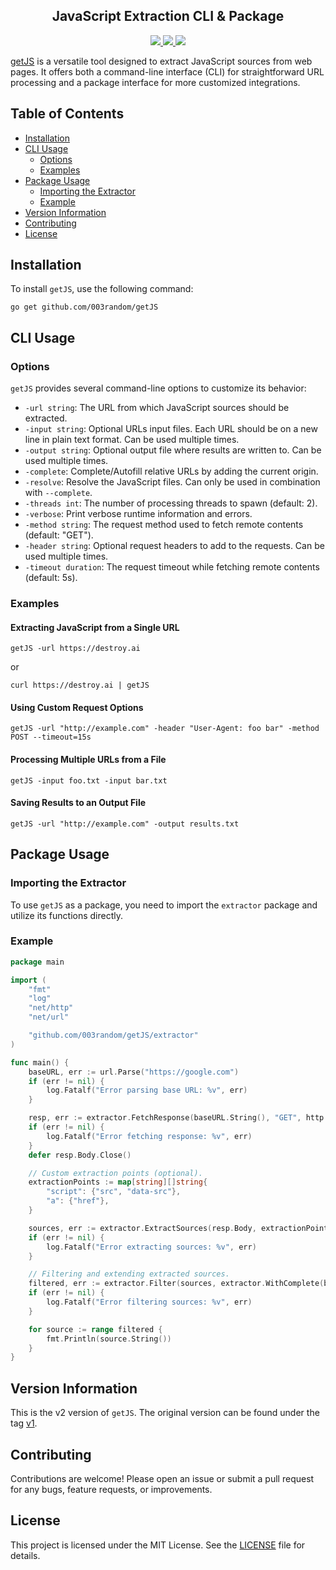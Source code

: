<h2 align="center">JavaScript Extraction CLI & Package</h2>
<p align="center">
  <a href="https://pkg.go.dev/github.com/003random/getJS">
    <img src="https://pkg.go.dev/badge/github.com/003random/getJS">
  </a>
  <a href="https://github.com/003random/getJS/releases">
    <img src="https://img.shields.io/github/release/003random/getJS.svg">
  </a>
    <a href="https://github.com/003random/getJS/blob/master/LICENSE">
    <img src="https://img.shields.io/badge/license-MIT-blue.svg">
  </a>
</p>


[getJS](https://github.com/003random/getJS) is a versatile tool designed to extract JavaScript sources from web pages. It offers both a command-line interface (CLI) for straightforward URL processing and a package interface for more customized integrations.

## Table of Contents

- [Installation](#installation)
- [CLI Usage](#cli-usage)
  - [Options](#options)
  - [Examples](#examples)
- [Package Usage](#package-usage)
  - [Importing the Extractor](#importing-the-extractor)
  - [Example](#example)
- [Version Information](#version-information)
- [Contributing](#contributing)
- [License](#license)

## Installation

To install `getJS`, use the following command:

`go get github.com/003random/getJS`

## CLI Usage

### Options

`getJS` provides several command-line options to customize its behavior:

- `-url string`: The URL from which JavaScript sources should be extracted.
- `-input string`: Optional URLs input files. Each URL should be on a new line in plain text format. Can be used multiple times.
- `-output string`: Optional output file where results are written to. Can be used multiple times.
- `-complete`: Complete/Autofill relative URLs by adding the current origin.
- `-resolve`: Resolve the JavaScript files. Can only be used in combination with `--complete`.
- `-threads int`: The number of processing threads to spawn (default: 2).
- `-verbose`: Print verbose runtime information and errors.
- `-method string`: The request method used to fetch remote contents (default: "GET").
- `-header string`: Optional request headers to add to the requests. Can be used multiple times.
- `-timeout duration`: The request timeout while fetching remote contents (default: 5s).

### Examples

#### Extracting JavaScript from a Single URL

`getJS -url https://destroy.ai`

or 

`curl https://destroy.ai | getJS`

#### Using Custom Request Options

`getJS -url "http://example.com" -header "User-Agent: foo bar" -method POST --timeout=15s`

#### Processing Multiple URLs from a File

`getJS -input foo.txt -input bar.txt`

#### Saving Results to an Output File

`getJS -url "http://example.com" -output results.txt`

## Package Usage

### Importing the Extractor

To use `getJS` as a package, you need to import the `extractor` package and utilize its functions directly.

### Example

```Go
package main

import (
    "fmt"
    "log"
    "net/http"
    "net/url"

    "github.com/003random/getJS/extractor"
)

func main() {
    baseURL, err := url.Parse("https://google.com")
    if (err != nil) {
        log.Fatalf("Error parsing base URL: %v", err)
    }

    resp, err := extractor.FetchResponse(baseURL.String(), "GET", http.Header{})
    if (err != nil) {
        log.Fatalf("Error fetching response: %v", err)
    }
    defer resp.Body.Close()

    // Custom extraction points (optional).
    extractionPoints := map[string][]string{
        "script": {"src", "data-src"},
        "a": {"href"},
    }

    sources, err := extractor.ExtractSources(resp.Body, extractionPoints)
    if (err != nil) {
        log.Fatalf("Error extracting sources: %v", err)
    }

    // Filtering and extending extracted sources.
    filtered, err := extractor.Filter(sources, extractor.WithComplete(baseURL), extractor.WithResolve())
    if (err != nil) {
        log.Fatalf("Error filtering sources: %v", err)
    }

    for source := range filtered {
        fmt.Println(source.String())
    }
}
```

## Version Information

This is the v2 version of `getJS`. The original version can be found under the tag [v1](https://github.com/003random/getJS/tree/v1).

## Contributing

Contributions are welcome! Please open an issue or submit a pull request for any bugs, feature requests, or improvements.

## License

This project is licensed under the MIT License. See the [LICENSE](https://github.com/003random/getJS/blob/master/LICENSE) file for details.
